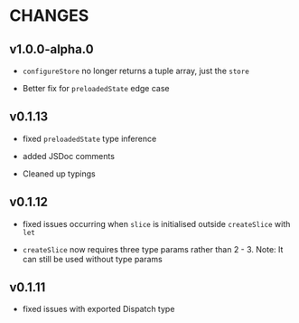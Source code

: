 # CHANGES

## v1.0.0-alpha.0

* `configureStore` no longer returns a tuple array, just the `store`

* Better fix for `preloadedState` edge case

## v0.1.13

* fixed `preloadedState` type inference

* added JSDoc comments

* Cleaned up typings

## v0.1.12

* fixed issues occurring when `slice` is initialised outside `createSlice` with `let`

* `createSlice` now requires three type params rather than 2 - 3. Note: It can still be used without type params

## v0.1.11

* fixed issues with exported Dispatch type
